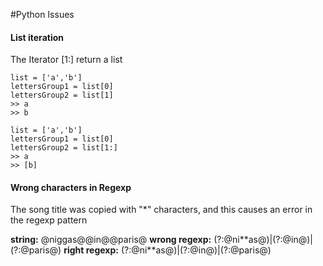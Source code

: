 #Python Issues


#### List iteration 
The Iterator [1:] return a list

```
list = ['a','b']
lettersGroup1 = list[0]
lettersGroup2 = list[1]
>> a
>> b
```
```
list = ['a','b']
lettersGroup1 = list[0]
lettersGroup2 = list[1:]
>> a
>> [b]
```


#### Wrong characters in Regexp
The song title was copied with "*" characters, and this causes an error in the regexp pattern

**string:** @niggas@@in@@paris@
**wrong regexp:** (?:@ni**as@)|(?:@in@)|(?:@paris@)
**right regexp:** (?:@ni\*\*as@)|(?:@in@)|(?:@paris@)


